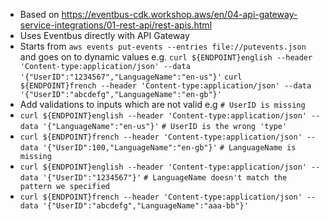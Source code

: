 * Based on https://eventbus-cdk.workshop.aws/en/04-api-gateway-service-integrations/01-rest-api/rest-apis.html
* Uses Eventbus directly with API Gateway
* Starts from `aws events put-events --entries file://putevents.json` and goes on to dynamic values e.g.
`curl ${ENDPOINT}english --header 'Content-type:application/json' --data '{"UserID":"1234567","LanguageName":"en-us"}'`
`curl ${ENDPOINT}french --header 'Content-type:application/json' --data '{"UserID":"abcdefg","LanguageName":"en-gb"}'`
* Add validations to inputs which are not valid e.g
`# UserID is missing`
* `curl ${ENDPOINT}english --header 'Content-type:application/json' --data '{"LanguageName":"en-us"}'`
`# UserID is the wrong 'type'`
* `curl ${ENDPOINT}french --header 'Content-type:application/json' --data '{"UserID":100,"LanguageName":"en-gb"}'`
`# LanguageName is missing`
* `curl ${ENDPOINT}english --header 'Content-type:application/json' --data '{"UserID":"1234567"}'`
`# LanguageName doesn't match the pattern we specified`
* `curl ${ENDPOINT}french --header 'Content-type:application/json' --data '{"UserID":"abcdefg","LanguageName":"aaa-bb"}'`
